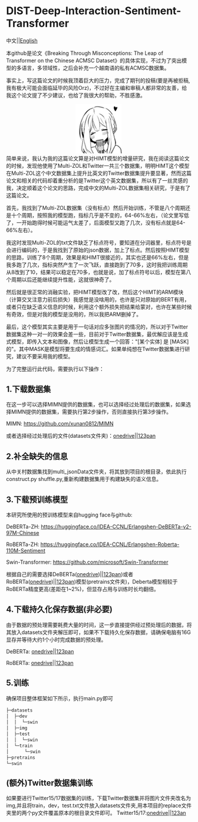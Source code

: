 # DIST-Deep-Interaction-Sentiment-Transformer


中文||[English](https://github.com/triangleXIV/DIST-Deep-Interaction-Sentiment-Transformer/blob/main/README.md)

本github是论文《Breaking Through Misconceptions: The Leap of Transformer on the Chinese ACMSC Dataset》的具体实现，不过为了突出模型的多语言，多领域性，之后会补充一个越南语的私有ACMSC数据集。

事实上，写这篇论文的时候我顶着巨大的压力，完成了期刊的投稿(要是再被拒稿, 我有极大可能会面临延毕的风险Orz)，不过好在主编和审稿人都非常的友善，给我这个论文提了不少建议，也给了我很大的帮助，不胜感激。
<div align="center">
<img src="https://github.com/triangleXIV/DIST-Deep-Interaction-Sentiment-Transformer/blob/main/swin/1.jpg" alt="Image text" width="25%">
</div>
简单来说，我认为我的这篇论文算是对HIMT模型的增量研究，我在阅读这篇论文的时候，发现他使用了Multi-ZOL和Twitter一共三个数据集，明明HIMT这个模型在Multi-ZOL这个中文数据集上提升比英文的Twitter数据集提升要显著，然而这篇论文和相关的代码却着重分析的是Twitter这个英文数据集，所以有了一丝灵感的我，决定顺着这个论文的思路，完成中文的Multi-ZOL数据集相关研究，于是有了这篇论文。

首先，我找到了Multi-ZOL数据集（没有标点）然后开始训练，不管是八个周期还是十个周期，按照我的模型跑，指标几乎是不变的，64-66%左右，（论文里写低了，一开始跑得时候可能运气太差了，后面模型又跑了几次，没有标点就是64-66%左右）。

我这时发现Multi-ZOL的txt文件缺乏了标点符号，要知道在分词器里，标点符号是会进行编码的，于是我找到了原始的json数据，加上了标点。然后按照HIMT模型的思路，训练了8个周期，效果是和HIMT很接近的，其实也还是66%左右，但是我多跑了几次，指标突然产生了一次飞跃，直接跑到了70多，这时我把训练周期从8改到了10，结果可以稳定在70多，也就是说，加了标点符号以后，模型在第八个周期以后还能继续提升性能，这就很神奇了。

然后就是很正常的消融实验，把HIMT模型改了改，然后这个HIMT的ARM模块（计算交叉注意力前后损失）我感觉是没啥用的，也许是只对原始的BERT有用，或者只在缺乏语义信息的时候，利用这个额外损失把结果给蒙对，也许在某些时候有奇效，但是对我的模型是没用的，所以我把ARM删掉了。

最后，这个模型其实主要是用于一句话对应多张图片的情况的，所以对于Twitter数据集这种一对一的效果会差一些，目前对于Twitter数据集，最优解应该是生成式模型，即传入文本和图像，然后让模型生成一个回答："[某个实体] 是 [MASK] 的"。其中MASK是模型将要生成的情感词汇。如果单纯想在Twitter数据集进行研究，建议不要采用我的模型。

为了完整运行此代码，需要执行以下操作：

## 1.下载数据集
在这一步可以选择MIMN提供的数据集，也可以选择经过处理后的数据集，如果选择MIMN提供的数据集，需要执行第2步操作，否则直接执行第3步操作。

MIMN: https://github.com/xunan0812/MIMN

或者选择经过处理后的文件(datasets文件夹)：[onedrive](https://1drv.ms/u/s!Akl56EV1csnmoxnRe49FfF3aBpfb?e=jhp7BC)||[123pan](https://www.123pan.com/s/f3giVv-F1l3H.html)

## 2.补全缺失的信息
从中关村数据集找到multi_jsonData文件夹，将其放到项目的根目录，依此执行construct.py shuffle.py,重新构建数据集用于构建缺失的语义信息。

## 3.下载预训练模型
本研究所使用的预训练模型来自hugging face与github:

DeBERTa-ZH: https://huggingface.co/IDEA-CCNL/Erlangshen-DeBERTa-v2-97M-Chinese

RoBERTa-ZH: https://huggingface.co/IDEA-CCNL/Erlangshen-Roberta-110M-Sentiment

Swin-Transformer: https://github.com/microsoft/Swin-Transformer

根据自己的需要选择DeBERTa([onedrive](https://1drv.ms/u/s!Akl56EV1csnmoxZ9oL-ZCEXMgxMA?e=YEA7Bo))||[123pan](https://www.123pan.com/s/f3giVv-B1l3H.html))或者RoBERTa([onedrive](https://1drv.ms/u/s!Akl56EV1csnmoxdO44_IGvg4Eg2F?e=O9K6ZY))||[123pan](https://www.123pan.com/s/f3giVv-J1l3H.html))模型(pretrains文件夹)，Deberta模型相较于RoBERTa精度更高(差距在1~2%)，但显存占用与训练时长均翻倍。

## 4.下载持久化保存数据(非必要)
由于数据的预处理需要耗费大量的时间，这一步直接提供经过预处理后的数据，将其放入datasets文件夹解压即可，如果不下载持久化保存数据，请确保电脑有16G显存并等待大约1个小时完成数据的预处理。

DeBERTa: [onedrive](https://1drv.ms/u/s!Akl56EV1csnmoxQQbvZzdAfy7GDP?e=eUWK3v)||[123pan](https://www.123pan.com/s/f3giVv-I1l3H.html)

RoBERTa: [onedrive](https://1drv.ms/u/s!Akl56EV1csnmoxMqYytx4Z9BKdGm?e=n4Zeeu)||[123pan](https://www.123pan.com/s/f3giVv-w1l3H.html)

## 5.训练
确保项目整体框架如下所示，执行main.py即可
```
├─datasets
│  ├─dev
│  │  └─swin
│  ├─img
│  ├─test
│  │  └─swin
│  └─train
│      └─swin
├─pretrains
└─swin
```

## (额外)Twitter数据集训练
如果要进行Twitter15/17数据集的训练，下载Twitter数据集并将图片文件夹改名为img,并且将train，dev，test.txt文件放入datasets文件夹,用本项目的replace文件夹里的两个py文件覆盖原本的根目录文件即可。
Twitter15/17:[onedrive](https://1drv.ms/u/s!Akl56EV1csnmoxghAlL0TnfUDZWd?e=cFmm5O)||[123an](https://www.123pan.com/s/f3giVv-w1l3H.html)

